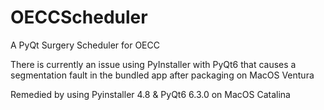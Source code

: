# OECCScheduler
A PyQt Surgery Scheduler for OECC

There is currently an issue using PyInstaller with PyQt6 that causes a segmentation fault in the bundled app after packaging on MacOS Ventura

Remedied by using Pyinstaller 4.8 & PyQt6 6.3.0 on MacOS Catalina